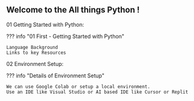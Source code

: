 ## Welcome to the All things Python !

01 Getting Started with Python:

??? info "01 First - Getting Started with Python"

    Language Background
    Links to key Resources

02 Environment Setup:

??? info "Details of Environment Setup"

    We can use Google Colab or setup a local environment. 
    Use an IDE like Visual Studio or AI based IDE like Cursor or Replit
        